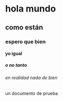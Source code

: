 # hola mundo
## como están
### espero que bien
#### yo igual
##### o no tanto
###### en realidad nada de bien





























un documento de prueba 
